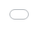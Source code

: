 <!DOCTYPE html>
<html lang="ko">
<head>
    <meta charset="UTF-8">
    <meta name="viewport" content="width=device-width, initial-scale=1.0">
    <title>PDF Viewer</title>
    <style>
        body {
            margin: 0;
            padding: 0;
            background-color: #000; /* 배경색: 검은색 */
        }
        iframe {
            width: 100vw; /* 화면 너비 전체 */
            height: 100vh; /* 화면 높이 전체 */
            border: none;  /* 테두리 제거 */
        }
    </style>
</head>
<body>
    <!-- PDF 파일을 화면에 꽉 차게 표시 -->
    <iframe src="게임 설명.pdf"></iframe>
</body>
</html>
